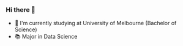 ### Hi there 👋
- 📕 I'm currently studying at University of Melbourne (Bachelor of Science)
- 📚 Major in Data Science



<!--
**zhh1212/zhh1212** is a ✨ _special_ ✨ repository because its `README.md` (this file) appears on your GitHub profile.

Here are some ideas to get you started:
- 📕 I'm studying at University of Melbourne (Bachelor of Science)
- 🌱 I’m currently major in Data Science
- 👯 I’m looking to collaborate on ...
- 🤔 I’m looking for help with ...
- 💬 Ask me about ...
- 📫 How to reach me: ...
- 😄 Pronouns: ...
- ⚡ Fun fact: ...
-->
